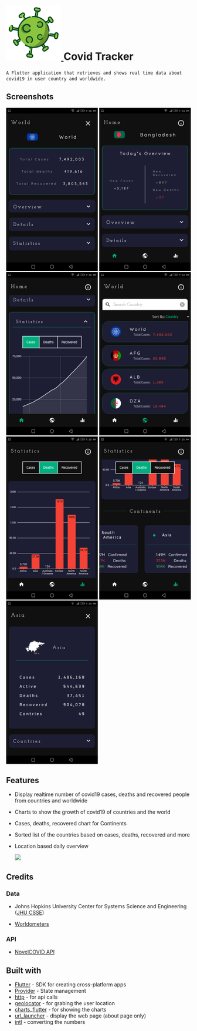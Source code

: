 <h1 >
  <a href="https://github.com/Mohammad-Safayet/Covid19-Tracker/">
    <img src="https://github.com/Mohammad-Safayet/Covid19-Tracker/blob/master/screenshots/logo.png" width=150>
  </a>
  Covid Tracker
</h1>

    A Flutter application that retrieves and shows real time data about covid19 in user country and worldwide.

## Screenshots

<img src="https://github.com/Mohammad-Safayet/Covid19-Tracker/blob/master/screenshots/home-no-loc.png" width=250> <img src="https://github.com/Mohammad-Safayet/Covid19-Tracker/blob/master/screenshots/home-loc.png" width=250> <img src="https://github.com/Mohammad-Safayet/Covid19-Tracker/blob/master/screenshots/home-stats.png" width=250> <img src="https://github.com/Mohammad-Safayet/Covid19-Tracker/blob/master/screenshots/countries.png" width=250> <img src="https://github.com/Mohammad-Safayet/Covid19-Tracker/blob/master/screenshots/stats.png" width=250> <img src="https://github.com/Mohammad-Safayet/Covid19-Tracker/blob/master/screenshots/stats-2.png" width=250> <img src="https://github.com/Mohammad-Safayet/Covid19-Tracker/blob/master/screenshots/continent.png" width=250>

## Features

- Display realtime number of covid19 cases, deaths and recovered people from countries and worldwide
- Charts to show the growth of covid19 of countries and the world
- Cases, deaths, recovered chart for Continents
- Sorted list of the countries based on cases, deaths, recovered and more
- Location based daily overview

  <img src="https://github.com/Mohammad-Safayet/Covid19-Tracker/blob/master/screenshots/app.gif" />

## Credits

### Data

- Johns Hopkins University Center for Systems Science and Engineering ([JHU CSSE](https://github.com/CSSEGISandData/COVID-19))

- [Worldometers](https://www.worldometers.info/coronavirus/)

### API

- [NovelCOVID API](https://github.com/novelcovid/api)

## Built with

- [Flutter](https://flutter.dev/) - SDK for creating cross-platform apps
- [Provider](https://pub.dev/packages/provider) - State management
- [http](https://pub.dev/packages/http) - for api calls
- [geolocator](https://pub.dev/packages/geolocator) - for grabing the user location
- [charts_flutter](https://pub.dev/packages/charts_flutter) - for showing the charts
- [url_launcher](https://pub.dev/packages/url_launcher) - display the web page (about page only)
- [intl](https://pub.dev/packages/intl) - converting the numbers

<!-- ## Instalation guide
Because the current rules imposed by google on the play store, we cant publish this app on it.
To get this app an install it on your android follow one of the next steps.

 1. Get on Github [Releases](https://github.com/lucioeduardo/covid19_tracker/releases)
 2. Get on [Aptoide](https://github-lucioeduardo-corona-data.br.aptoide.com/app)
 3. You can fork or clone this project and run a default flutter build. -->
